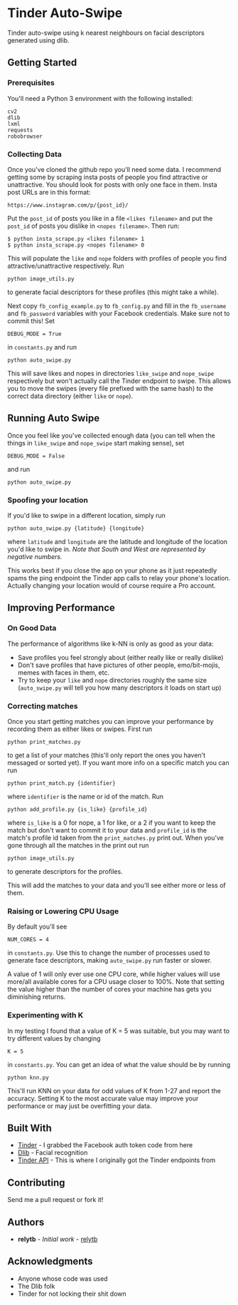 # Tinder Auto-Swipe

Tinder auto-swipe using k nearest neighbours on facial descriptors generated using dlib.

## Getting Started

### Prerequisites

You'll need a Python 3 environment with the following installed:

```
cv2
dlib
lxml
requests
robobrowser
```

### Collecting Data

Once you've cloned the github repo you'll need some data. I recommend getting some by scraping insta posts of people you find attractive or unattractive. You should look for posts with only one face in them. Insta post URLs are in this format:

```
https://www.instagram.com/p/{post_id}/
```

Put the `post_id` of posts you like in a file `<likes filename>` and put the `post_id` of posts you dislike in `<nopes filename>`. Then run:
```
$ python insta_scrape.py <likes filename> 1
$ python insta_scrape.py <nopes filename> 0
```
This will populate the `like` and `nope` folders with profiles of people you find attractive/unattractive respectively. Run

```
python image_utils.py
```
to generate facial descriptors for these profiles (this might take a while).

 Next copy `fb_config_example.py` to `fb_config.py` and fill in the `fb_username` and `fb_password` variables with your Facebook credentials. Make sure not to commit this! Set

```
DEBUG_MODE = True
```
in `constants.py` and run
```
python auto_swipe.py
```
This will save likes and nopes in directories `like_swipe` and `nope_swipe` respectively but won't actually call the Tinder endpoint to swipe. This allows you to move the swipes (every file prefixed with the same hash) to the correct data directory (either `like` or `nope`). 

## Running Auto Swipe

Once you feel like you've collected enough data (you can tell when the things in `like_swipe` and `nope_swipe` start making sense), set
```
DEBUG_MODE = False
```
and run
```
python auto_swipe.py
```

### Spoofing your location

If you'd like to swipe in a different location, simply run
```
python auto_swipe.py {latitude} {longitude}
```
where `latitude` and `longitude` are the latitude and longitude of the location you'd like to swipe in. _Note that South and West are represented by negative numbers._

This works best if you close the app on your phone as it just repeatedly spams the ping endpoint the Tinder app calls to relay your phone's location. Actually changing your location would of course require a Pro account.

## Improving Performance

### On Good Data
The performance of algorithms like k-NN is only as good as your data: 
* Save profiles you feel strongly about (either really like or really dislike)
* Don't save profiles that have pictures of other people, emo/bit-mojis, memes with faces in them, etc.
* Try to keep your `like` and `nope` directories roughly the same size (`auto_swipe.py` will tell you how many descriptors it loads on start up)

### Correcting matches

Once you start getting matches you can improve your performance by recording them as either likes or swipes. First run
```
python print_matches.py
```
to get a list of your matches (this'll only report the ones you haven't messaged or sorted yet). If you want more info on a specific match you can run
```
python print_match.py {identifier}
```
where `identifier` is the name or id of the match. Run
```
python add_profile.py {is_like} {profile_id}
```
where `is_like` is a 0 for nope, a 1 for like, or a 2 if you want to keep the match but don't want to commit it to your data and `profile_id` is the match's profile id taken from the `print_matches.py` print out. When you've gone through all the matches in the print out run
```
python image_utils.py
```
to generate descriptors for the profiles.

This will add the matches to your data and you'll see either more or less of them.

### Raising or Lowering CPU Usage

By default you'll see

```
NUM_CORES = 4
```
in `constants.py`. Use this to change the number of processes used to generate face descriptors, making `auto_swipe.py` run faster or slower.

A value of 1 will only ever use one CPU core, while higher values will use more/all available cores for a CPU usage closer to 100%. Note that setting the value higher than the number of cores your machine has gets you diminishing returns.

### Experimenting with K

In my testing I found that a value of K = 5 was suitable, but you may want to try different values by changing 
```
K = 5
```
in `constants.py`. You can get an idea of what the value should be by running
```
python knn.py
```
This'll run KNN on your data for odd values of K from 1-27 and report the accuracy. Setting K to the most accurate value may improve your performance or may just be overfitting your data. 

## Built With

* [Tinder](https://github.com/fbessez/Tinder) - I grabbed the Facebook auth token code from here
* [Dlib](http://dlib.net/) - Facial recognition
* [Tinder API](https://gist.github.com/rtt/10403467#file-tinder-api-documentation-md) - This is where I originally got the Tinder endpoints from

## Contributing

Send me a pull request or fork it!

## Authors

* **relytb** - *Initial work* - [relytb](https://github.com/relytb)

## Acknowledgments

* Anyone whose code was used
* The Dlib folk
* Tinder for not locking their shit down

